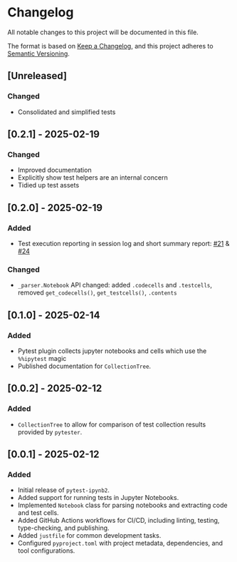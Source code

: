 # Changelog

All notable changes to this project will be documented in this file.

The format is based on [Keep a Changelog](https://keepachangelog.com/en/1.0.0/),
and this project adheres to [Semantic Versioning](https://semver.org/spec/v2.0.0.html).

## [Unreleased]

### Changed

- Consolidated and simplified tests

## [0.2.1] - 2025-02-19

### Changed

- Improved documentation
- Explicitly show test helpers are an internal concern
- Tidied up test assets

## [0.2.0] - 2025-02-19

### Added

- Test execution reporting in session log and short summary report: [#21][pr-21] & [#24][pr-24]

### Changed

- `_parser.Notebook` API changed: added `.codecells` and `.testcells`, removed `get_codecells()`, `get_testcells()`, `.contents`

[pr-21]: https://github.com/MusicalNinjaDad/pytest-ipynb2/pull/21
[pr-24]: https://github.com/MusicalNinjaDad/pytest-ipynb2/pull/24

## [0.1.0] - 2025-02-14

### Added  

- Pytest plugin collects jupyter notebooks and cells which use the `%%ipytest` magic
- Published documentation for `CollectionTree`.

## [0.0.2] - 2025-02-12

### Added

- `CollectionTree` to allow for comparison of test collection results provided by `pytester`.

## [0.0.1] - 2025-02-12

### Added

- Initial release of `pytest-ipynb2`.
- Added support for running tests in Jupyter Notebooks.
- Implemented `Notebook` class for parsing notebooks and extracting code and test cells.
- Added GitHub Actions workflows for CI/CD, including linting, testing, type-checking, and publishing.
- Added `justfile` for common development tasks.
- Configured `pyproject.toml` with project metadata, dependencies, and tool configurations.
